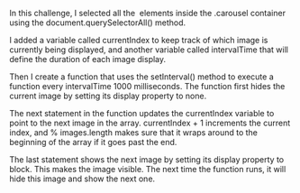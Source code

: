 In this challenge, I selected all the <img> elements inside the .carousel container using the document.querySelectorAll() method. 

I added a variable called currentIndex to keep track of which image is currently being displayed, and another variable called intervalTime that will define the duration of each image display.

Then I create a function that uses the setInterval() method to execute a function every intervalTime 1000 milliseconds. The  function first hides the current image by setting its display property to none. 

The next statement in the function updates the currentIndex variable to point to the next image in the array. currentIndex + 1 increments the current index, and % images.length makes sure that it wraps around to the beginning of the array if it goes past the end. 

The last statement shows the next image by setting its display property to block. This makes the image visible. The next time the function runs, it will hide this image and show the next one.
